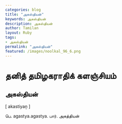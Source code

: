 ```yaml
---  
categories: blog  
title: "அகஸ்தியன்"
keywords: அகஸ்தியன்  
description: அகஸ்தியன்
author: Tamilan  
layout: Ruby  
tags:     
- அகஸ்தியன்
permalink: "அகஸ்தியன்"  
featured: /images/noolkal_96_6.png  
--- 
```

# தனித் தமிழகராதிக் களஞ்சியம்
## அகஸ்தியன்

[ akastiyaṉ ]  
  
பெ. agastya.agastya. பார். அகத்தியன்
